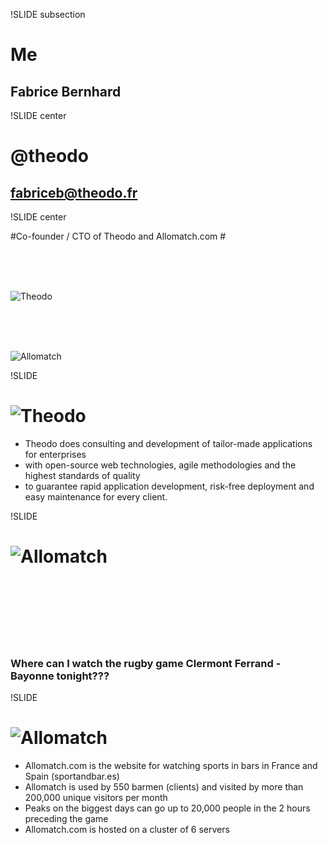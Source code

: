 !SLIDE subsection

# Me #
## Fabrice Bernhard ##

!SLIDE center

# @theodo #

## fabriceb@theodo.fr ##



!SLIDE center

#Co-founder / CTO of  Theodo and Allomatch.com #

<br />
<br />
<br />

![Theodo](img/theodo.png)

<br />
<br />
<br />

![Allomatch](img/allomatch.gif)



!SLIDE

# ![Theodo](img/theodo.png) #

* Theodo does consulting and development of tailor-made applications for enterprises
* with open-source web technologies, agile methodologies and the highest standards of quality
* to guarantee rapid application development, risk-free deployment and easy maintenance for every client.






!SLIDE

# ![Allomatch](img/allomatch.gif) #

<br />
<br />
<br />
<br />
<br />
<br />

### Where can I watch the rugby game Clermont Ferrand - Bayonne tonight??? ###

!SLIDE


# ![Allomatch](img/allomatch.gif) #

* Allomatch.com is the website for watching sports in bars in France and Spain (sportandbar.es)
* Allomatch is used by 550 barmen (clients) and visited by more than 200,000 unique visitors per month
* Peaks on the biggest days can go up to 20,000 people in the 2 hours preceding the game
* Allomatch.com is hosted on a cluster of 6 servers


